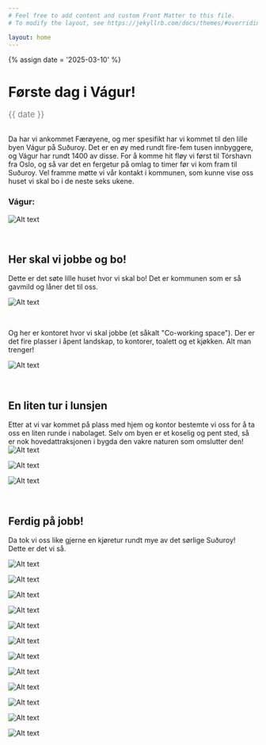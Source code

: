 ```yaml
---
# Feel free to add content and custom Front Matter to this file.
# To modify the layout, see https://jekyllrb.com/docs/themes/#overriding-theme-defaults

layout: home
---
```

{% assign date = '2025-03-10' %}

# Første dag i Vágur!
<span style="font-size: 1.2em; color: gray;">{{ date }}</span>
<br>


<br>
Da har vi ankommet Færøyene, og mer spesifikt har vi kommet til den lille byen Vágur på Suðuroy. Det er en øy med rundt fire-fem tusen innbyggere, og Vágur har rundt 1400 av disse. For å komme hit fløy vi først til Tórshavn fra Oslo, og så var det en fergetur på omlag to timer før vi kom fram til Suðuroy. Vel framme møtte vi vår kontakt i kommunen, som kunne vise oss huset vi skal bo i de neste seks ukene.

### Vágur:
![Alt text](../assets/images/IMG_4959.JPG)

<br>

## Her skal vi jobbe og bo!

<p>Dette er det søte lille huset hvor vi skal bo! Det er kommunen som er så gavmild og låner det til oss.</p>

![Alt text](../assets/images/IMG_4785k.JPG)

<br>

Og her er kontoret hvor vi skal jobbe (et såkalt "Co-working space"). Der er det fire plasser i åpent landskap, to kontorer, toalett og et kjøkken. Alt man trenger!

![Alt text](../assets/images/IMG_4965.JPG)

<br>

## En liten tur i lunsjen

Etter at vi var kommet på plass med hjem og kontor bestemte vi oss for å ta oss en liten runde i nabolaget. Selv om byen er et koselig og pent sted, så er nok hovedattraksjonen i bygda den vakre naturen som omslutter den!
![Alt text](../assets/images/IMG_4791.JPG)
<!-- <img src="{{ site.baseurl }}/../assets/images/IMG_4791.JPG" alt="Description" height="600"> -->

![Alt text](../assets/images/IMG_4798.JPG)

![Alt text](../assets/images/IMG_4808K.JPG)

<br>

## Ferdig på jobb!

Da tok vi oss like gjerne en kjøretur rundt mye av det sørlige Suðuroy!<br>
Dette er det vi så.

![Alt text](../assets/images/IMG_4833K.JPG)

![Alt text](../assets/images/IMG_4847.JPG)

![Alt text](../assets/images/IMG_4854.JPG)

![Alt text](../assets/images/IMG_4853_k.JPG)

![Alt text](../assets/images/IMG_4879.JPG)

![Alt text](../assets/images/IMG_4880.JPG)

![Alt text](../assets/images/IMG_4893.JPG)

![Alt text](../assets/images/IMG_4898.JPG)

<!-- ![Alt text](../assets/images/IMG_4899.JPG) -->

<!-- ![Alt text](../assets/images/IMG_4900.JPG) -->

![Alt text](../assets/images/IMG_4912.JPG)

![Alt text](../assets/images/IMG_4924.JPG)

![Alt text](../assets/images/IMG_4926.JPG)

![Alt text](../assets/images/IMG_4938.JPG)